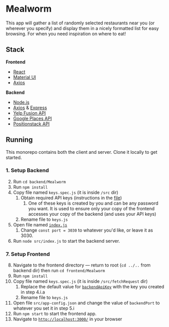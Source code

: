 # Mealworm
This app will gather a list of randomly selected restaurants near you (or wherever you specify) and display them in a nicely formatted list for easy browsing. For when you need inspiration on where to eat!

## Stack
**Frontend**
* [React](https://create-react-app.dev/)
* [Material UI](https://mui.com/material-ui/getting-started/)
* [Axios](https://axios-http.com/docs/intro)

**Backend**
* [Node.js](https://nodejs.org/en/about)
* [Axios](https://axios-http.com/docs/intro) & [Express](https://expressjs.com/)
* [Yelp Fusion API](https://fusion.yelp.com/)
* [Google Places API](https://developers.google.com/maps/documentation/places/web-service)
* [Positionstack API](https://positionstack.com/)

## Running
This monorepo contains both the client and server. Clone it locally to get started.
### 1. Setup Backend
2. Run `cd backend/Mealworm`
3. Run `npm install`
4. Copy file named `keys.spec.js` (it is inside `/src` dir)
   1. Obtain required API keys (instructions in the [file](https://github.com/mtxrii/Mealworm/blob/main/backend/Mealworm/src/keys.spec.js))
      1. One of these keys is created by you and can be any password you want. It is used to ensure only your copy of the frontend accesses your copy of the backend (and uses your API keys)
   3. Rename file to `keys.js`
5. Open file named [`index.js`](https://github.com/mtxrii/Mealworm/blob/fe509ce72fe6557551c51b8410d1f4d3609e8e48/backend/Mealworm/src/index.js#L9)
   1. Change `const port = 3030` to whatever you'd like, or leave it as 3030.
6. Run `node src/index.js` to start the backend server.

### 7. Setup Frontend
8. Navigate to the frontend directory — return to root (`cd ../..` from backend dir) then run `cd frontend/Mealworm`
9. Run `npm install`
10. Copy file named `keys.spec.js` (it is inside `/src/fetchRequest` dir)
    1. Replace the default value for [`backendApiKey`](https://github.com/mtxrii/Mealworm/blob/11c6816bc233cdd3cfacac9e8b5e564a9ba9a1a7/frontend/Mealworm/src/fetchRequest/keys.spec.js#L9) with the key you created in step 4.i.a
    2. Rename file to `keys.js`
11. Open file `src/app-config.json` and change the value of `backendPort` to whatever you set it in step 5.i
11. Run `npm start` to start the frontend app.
12. Navigate to [`http://localhost:3000/`](http://localhost:3000/) in your browser

